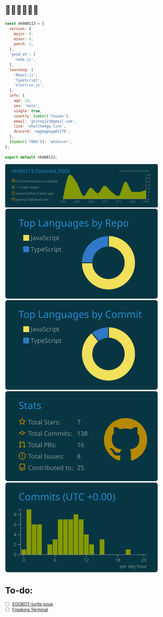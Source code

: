# 🤔🤔🤔🤔🤔🤔

```javascript
const nk980113 = {
  version: {
    major: 4,
    minor: 0,
    patch: 1,
  },
  'good at': [
    'node.js',
  ],
  learning: [
    'React.js',
    'TypeScript',
    'electron.js',
  ],
  info: {
    age: 14,
    sex: 'male',
    single: true,
    country: Symbol('Taiwan'),
    email: 'gtsteg123@gmail.com',
    line: 'whattheegg.line',
    discord: 'eggeggegg#1278',
  },
  [Symbol('TODO')]: 'whatever',
};

export default nk980113;
```
[![](https://raw.githubusercontent.com/nk980113/personal-card/master/profile-summary-card-output/solarized_dark/0-profile-details.svg)](https://github.com/vn7n24fzkq/github-profile-summary-cards)
[![](https://raw.githubusercontent.com/nk980113/personal-card/master/profile-summary-card-output/solarized_dark/1-repos-per-language.svg)](https://github.com/vn7n24fzkq/github-profile-summary-cards) [![](https://raw.githubusercontent.com/nk980113/personal-card/master/profile-summary-card-output/solarized_dark/2-most-commit-language.svg)](https://github.com/vn7n24fzkq/github-profile-summary-cards)
[![](https://raw.githubusercontent.com/nk980113/personal-card/master/profile-summary-card-output/solarized_dark/3-stats.svg)](https://github.com/vn7n24fzkq/github-profile-summary-cards) [![](https://raw.githubusercontent.com/nk980113/personal-card/master/profile-summary-card-output/solarized_dark/4-productive-time.svg)](https://github.com/vn7n24fzkq/github-profile-summary-cards)
# To-do:
  - [ ] [EGGBOT-turtle soup](https://github.com/nk980113/EGGBOT)
  - [ ] [Freaking Terminal](https://github.com/nk980113/freaking-terminal)
